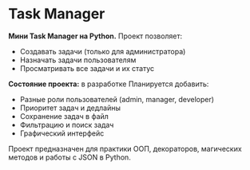 # Task Manager

**Мини Task Manager на Python.** Проект позволяет:
- Создавать задачи (только для администратора)
- Назначать задачи пользователям
- Просматривать все задачи и их статус

**Состояние проекта:** в разработке
Планируется добавить:
- Разные роли пользователей (admin, manager, developer)
- Приоритет задач и дедлайны
- Сохранение задач в файл
- Фильтрацию и поиск задач
- Графический интерфейс

Проект предназначен для практики ООП, декораторов, магических методов и работы с JSON в Python.
